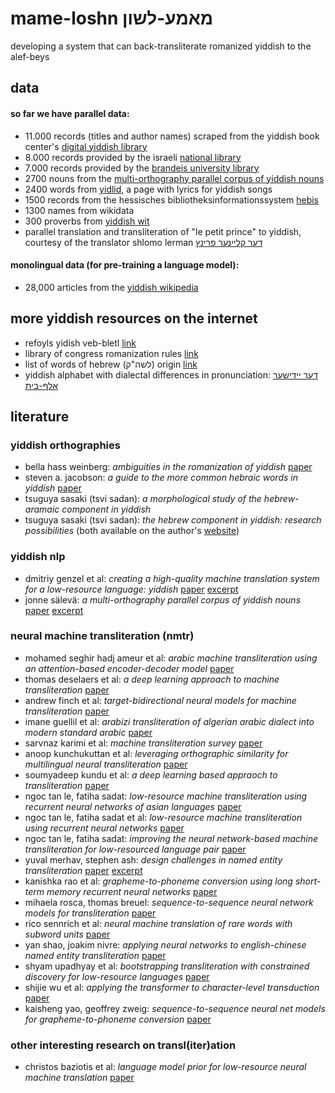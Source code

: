# mame-loshn מאמע-לשון

developing a system that can back-transliterate romanized yiddish to the alef-beys

## data

#### so far we have parallel data:

- 11.000 records (titles and author names) scraped from the yiddish book center's [digital yiddish library](https://www.yiddishbookcenter.org/collections/digital-yiddish-library)
- 8.000 records provided by the israeli [national library](https://www.nli.org.il)
- 7.000 records provided by the [brandeis university library](https://www.brandeis.edu/library/)
- 2700 nouns from the [multi-orthography parallel corpus of yiddish nouns](https://codeberg.org/jonne/yiddish-lrec-2020)
- 2400 words from [yidlid](http://yidlid.org/), a page with lyrics for yiddish songs
- 1500 records from the hessisches bibliotheksinformationssystem [hebis](https://www.hebis.de/)
- 1300 names from wikidata
- 300 proverbs from [yiddish wit](https://www.yiddishwit.com/List.html)
- parallel translation and transliteration of "le petit prince" to yiddish, courtesy of the translator shlomo lerman [דער קליינער פרינץ](http://www.petit-prince.at/pp-jidd.htm)

#### monolingual data (for pre-training a language model):

- 28,000 articles from the [yiddish wikipedia](https://yi.wikipedia.org/wiki/%D7%94%D7%95%D7%99%D7%A4%D7%98_%D7%96%D7%99%D7%99%D7%98)

## more yiddish resources on the internet

- refoyls yidish veb-bletl [link](https://www.cs.uky.edu/~raphael/yiddish.html)
- library of congress romanization rules [link](https://www.loc.gov/catdir/cpso/romanization/hebrew.pdf)
- list of words of hebrew (לשה"ק) origin [link](https://yi.wikipedia.org/wiki/%D7%9C%D7%99%D7%A1%D7%98%D7%A2_%D7%A4%D7%95%D7%9F_%D7%9C%D7%A9%D7%95%D7%9F-%D7%A7%D7%95%D7%93%D7%A9_%D7%95%D7%95%D7%A2%D7%A8%D7%98%D7%A2%D7%A8_%D7%90%D7%99%D7%9F_%D7%99%D7%99%D7%93%D7%99%D7%A9)
- yiddish alphabet with dialectal differences in pronunciation: [דער יידישער אלף-בית](https://tildeweb.au.dk/au132769/alefbeys.htm)

## literature

### yiddish orthographies

- bella hass weinberg: *ambiguities in the romanization of yiddish* [paper](https://ajlpublishing.org/index.php/jl/article/download/163/153/)
- steven a. jacobson: *a guide to the more common hebraic words in yiddish* [paper](https://www.yiddishbookcenter.org/collections/yiddish-books/spb-nybc203464/jacobson-steven-a-a-guide-to-the-more-common-hebraic-words-in-yiddish)
- tsuguya sasaki (tsvi sadan): *a morphological study of the hebrew-aramaic component in yiddish*
- tsuguya sasaki (tsvi sadan): *the hebrew component in yiddish: research possibilities* (both available on the author's [website](https://sites.google.com/view/tsvisadan/research/publications))

### yiddish nlp

- dmitriy genzel et al: *creating a high-quality machine translation system for a low-resource language: yiddish* [paper](https://research.google/pubs/pub35627/) [excerpt](excerpts/genzel-macherey-uszkoreit-2009)
- jonne sälevä: *a multi-orthography parallel corpus of yiddish nouns* [paper](https://www.aclweb.org/anthology/2020.lrec-1.119/) [excerpt](excerpts/sälevä-2020)

### neural machine transliteration (nmtr)

- mohamed seghir hadj ameur et al: *arabic machine transliteration using an attention-based encoder-decoder model* [paper](https://www.researchgate.net/publication/320972105_Arabic_Machine_Transliteration_using_an_Attention-based_Encoder-decoder_Model)
- thomas deselaers et al: *a deep learning approach to machine transliteration* [paper](https://dl.acm.org/doi/10.5555/1626431.1626476)
- andrew finch et al: *target-bidirectional neural models for machine transliteration* [paper](https://www.aclweb.org/anthology/W16-2711/)
- imane guellil et al: *arabizi transliteration of algerian arabic dialect into modern standard arabic* [paper](https://www.researchgate.net/publication/318755390_Arabizi_transliteration_of_Algerian_Arabic_dialect_into_Modern_Standard_Arabic)
- sarvnaz karimi et al: *machine transliteration survey* [paper](https://dl.acm.org/doi/10.1145/1922649.1922654) 
- anoop kunchukuttan et al: *leveraging orthographic similarity for multilingual neural transliteration* [paper](https://transacl.org/ojs/index.php/tacl/article/view/1248)
- soumyadeep kundu et al: *a deep learning based appraoch to transliteration* [paper](https://www.aclweb.org/anthology/W18-2411/)
- ngoc tan le, fatiha sadat: *low-resource machine transliteration using recurrent neural networks of asian languages* [paper](https://www.aclweb.org/anthology/W18-2414/)
- ngoc tan le, fatiha sadat et al: *low-resource machine transliteration using recurrent neural networks* [paper](https://dl.acm.org/doi/abs/10.1145/3265752)
- ngoc tan le, fatiha sadat: *improving the neural network-based machine transliteration for low-resourced language pair* [paper](https://www.aclweb.org/anthology/Y18-1038/)
- yuval merhav, stephen ash: *design challenges in named entity transliteration* [paper](https://www.aclweb.org/anthology/C18-1053/) [excerpt](excerpts/merhav-ash-2018)
- kanishka rao et al: *grapheme-to-phoneme conversion using long short-term memory recurrent neural networks* [paper](https://ieeexplore.ieee.org/document/7178767)
- mihaela rosca, thomas breuel: *sequence-to-sequence neural network models for transliteration* [paper](https://arxiv.org/abs/1610.09565)
- rico sennrich et al: *neural machine translation of rare words with subword units* [paper](https://www.aclweb.org/anthology/P16-1162/)
- yan shao, joakim nivre: *applying neural networks to english-chinese named entity transliteration* [paper](https://www.aclweb.org/anthology/W16-2710.pdf)
- shyam upadhyay et al: *bootstrapping transliteration with constrained discovery for low-resource languages* [paper](https://www.aclweb.org/anthology/D18-1046/)
- shijie wu et al: *applying the transformer to character-level transduction* [paper](https://arxiv.org/abs/2005.10213)
- kaisheng yao, geoffrey zweig: *sequence-to-sequence neural net models for grapheme-to-phoneme conversion* [paper](https://arxiv.org/abs/1506.00196)

### other interesting research on transl(iter)ation

- christos baziotis et al: *language model prior for low-resource neural machine translation* [paper](https://arxiv.org/abs/2004.14928)
